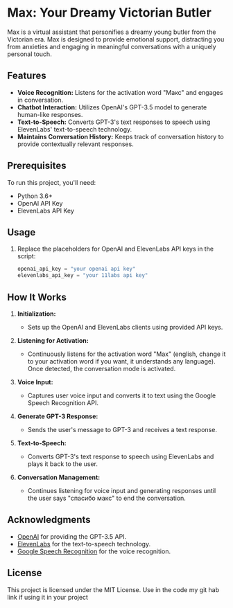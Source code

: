 # Max: Your Dreamy Victorian Butler

Max is a virtual assistant that personifies a dreamy young butler from the Victorian era. Max is designed to provide emotional support, distracting you from anxieties and engaging in meaningful conversations with a uniquely personal touch.

## Features

- **Voice Recognition:** Listens for the activation word "Макс" and engages in conversation.
- **Chatbot Interaction:** Utilizes OpenAI's GPT-3.5 model to generate human-like responses.
- **Text-to-Speech:** Converts GPT-3's text responses to speech using ElevenLabs' text-to-speech technology.
- **Maintains Conversation History:** Keeps track of conversation history to provide contextually relevant responses.

## Prerequisites

To run this project, you'll need:

- Python 3.6+
- OpenAI API Key
- ElevenLabs API Key

## Usage

1. Replace the placeholders for OpenAI and ElevenLabs API keys in the script:

    ```python
    openai_api_key = "your openai api key"
    elevenlabs_api_key = "your 11labs api key"
    ```
## How It Works

1. **Initialization:**
   - Sets up the OpenAI and ElevenLabs clients using provided API keys.

2. **Listening for Activation:**
   - Continuously listens for the activation word "Max" (english, change it to your activation word if you want, it understands any language). Once detected, the conversation mode is activated.

3. **Voice Input:**
   - Captures user voice input and converts it to text using the Google Speech Recognition API.

4. **Generate GPT-3 Response:**
   - Sends the user's message to GPT-3 and receives a text response.

5. **Text-to-Speech:**
   - Converts GPT-3's text response to speech using ElevenLabs and plays it back to the user.

6. **Conversation Management:**
   - Continues listening for voice input and generating responses until the user says "спасибо макс" to end the conversation.

## Acknowledgments

- [OpenAI](https://www.openai.com) for providing the GPT-3.5 API.
- [ElevenLabs](https://www.eleven-labs.com) for the text-to-speech technology.
- [Google Speech Recognition](https://pypi.org/project/SpeechRecognition/) for the voice recognition.

## License

This project is licensed under the MIT License. Use in the code my git hab link if using it in your project
